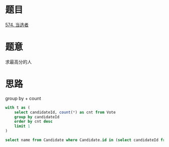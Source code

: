 # 题目
[574. 当选者](https://leetcode-cn.com/problems/winning-candidate/)


# 题意
求最高分的人

# 思路
group by + count


```sql
with t as (
    select candidateId, count(*) as cnt from Vote 
    group by candidateId 
    order by cnt desc 
    limit 1 
)

select name from Candidate where Candidate.id in (select candidateId from t )
```
